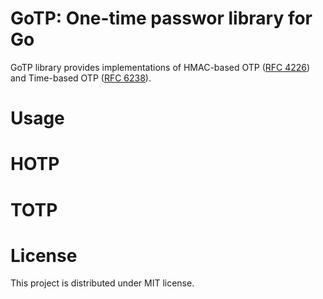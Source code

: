 # GoTP: One-time passwor library for Go

GoTP library provides implementations of HMAC-based OTP ([RFC 4226](https://datatracker.ietf.org/doc/html/rfc4226)) and Time-based OTP ([RFC 6238](https://www.rfc-editor.org/rfc/rfc6238.html)).

# Usage

# HOTP

# TOTP

# License

This project is distributed under MIT license.
